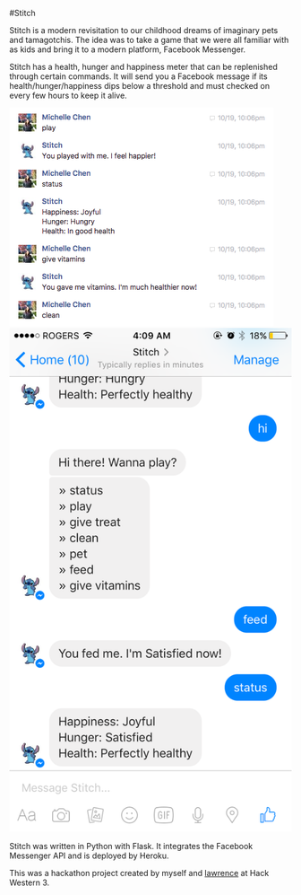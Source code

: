 #Stitch

Stitch is a modern revisitation to our childhood dreams of imaginary pets and tamagotchis. The idea was to take a game that we were all familiar with as kids and bring it to a modern platform, Facebook Messenger.

Stitch has a health, hunger and happiness meter that can be replenished through certain commands. It will send you a Facebook message if its health/hunger/happiness dips below a threshold and must checked on every few hours to keep it alive.

![web sample](fb-web-sample.jpg?raw=true) 
![iphone sample](fb-iphone-sample.jpg?raw=true)

Stitch was written in Python with Flask. It integrates the Facebook Messenger API and is deployed by Heroku.

This was a hackathon project created by myself and [lawrence](https://github.com/lvwrence) at Hack Western 3.
